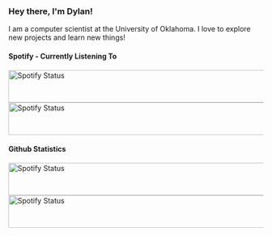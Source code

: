 ### Hey there, I'm Dylan!

I am a computer scientist at the University of Oklahoma. I love to explore new projects and learn new things!

<p float="left">

  #### Spotify - Currently Listening To
  <a href="https://dylanzeml.in/api/v1/github/playing?theme=light#gh-light-mode-only">
    <img src="https://dylanzeml.in/api/v1/github/playing?theme=light" alt="Spotify Status" width="540" height="64">
  </a>
  <a href="https://dylanzeml.in/api/v1/github/playing?theme=dark#gh-dark-mode-only">
    <img src="https://dylanzeml.in/api/v1/github/playing?theme=dark" alt="Spotify Status" width="540" height="64">
  </a>
  
  #### Github Statistics
  <a href="https://dylanzeml.in/api/v1/github/statistics?theme=light#gh-light-mode-only">
    <img src="https://dylanzeml.in/api/v1/github/playing?theme=light" alt="Spotify Status" width="540" height="64">
  </a>
  <a href="https://dylanzeml.in/api/v1/github/statistics?theme=dark#gh-dark-mode-only">
    <img src="https://dylanzeml.in/api/v1/github/playing?theme=dark" alt="Spotify Status" width="540" height="64">
  </a>

</p>
